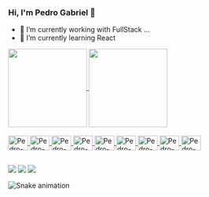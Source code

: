 ### Hi, I'm Pedro Gabriel 👋



- 🔭 I’m currently working with FullStack ...
- 🌱 I’m currently learning React

<div>
 <a href=https://github.com/Pedrog01>
  <img align="center" height="160em" src="https://github-readme-stats.vercel.app/api?username=Pedrog01&show_icons=true&theme=dark"/>
  <img align="center" height="160em" src="https://github-readme-stats.vercel.app/api/top-langs/?username=Pedrog01&layout=compact&langs_count=7&theme=dark"/>
</div>
  
  <div style="display: inline_block"><br>
  <img align="center" alt="Pedro-Js" height="30" width="40" src="https://cdn.jsdelivr.net/gh/devicons/devicon/icons/javascript/javascript-plain.svg"/>
  <img align="center" alt="Pedro-React" height="30" width="40" src="https://cdn.jsdelivr.net/gh/devicons/devicon/icons/react/react-original-wordmark.svg" />
  <img align="center" alt="Pedro-HTML" height="30" width="40" src="https://cdn.jsdelivr.net/gh/devicons/devicon/icons/html5/html5-original.svg" />
  <img align="center" alt="Pedro-CSS" height="30" width="40" src="https://cdn.jsdelivr.net/gh/devicons/devicon/icons/css3/css3-original.svg" />
  <img align="center" alt="Pedro-NODE" height="30" width="40" src="https://cdn.jsdelivr.net/gh/devicons/devicon/icons/nodejs/nodejs-plain.svg" />
  <img align="center" alt="Pedro-RUBY" height="30" width="40" src="https://cdn.jsdelivr.net/gh/devicons/devicon/icons/ruby/ruby-original.svg" /> 
  <img align="center" alt="Pedro-RAILS" height="30" width="40" src="https://cdn.jsdelivr.net/gh/devicons/devicon/icons/rails/rails-plain-wordmark.svg" />
  <img align="center" alt="Pedro-KOTLIN" height="30" width="40" src="https://cdn.jsdelivr.net/gh/devicons/devicon/icons/kotlin/kotlin-original.svg" />
  <img align="center" alt="Pedro-GIT" height="30" width="40" src="https://cdn.jsdelivr.net/gh/devicons/devicon/icons/git/git-original.svg" />


   
</div>
  
  ##
  
  <div> 
  <a href="https://www.instagram.com/pedrozk.013" target="_blank"><img src="https://img.shields.io/badge/-Instagram-%23E4405F?style=for-the-badge&logo=instagram&logoColor=white" target="_blank"></a>
  <a href = "mailto:pedro7109.j@gmail.com"><img src="https://img.shields.io/badge/-Gmail-%23333?style=for-the-badge&logo=gmail&logoColor=white" target="_blank"></a>
  <a href="https://www.linkedin.com/in/pedro-xavier-a97818208/" target="_blank"><img src="https://img.shields.io/badge/-LinkedIn-%230077B5?style=for-the-badge&logo=linkedin&logoColor=write" target="_blank"></a> 
 
  ![Snake animation](https://github.com/Pedrog01/Pedrog01/blob/output/github-contribution-grid-snake.svg)
 
</div>

